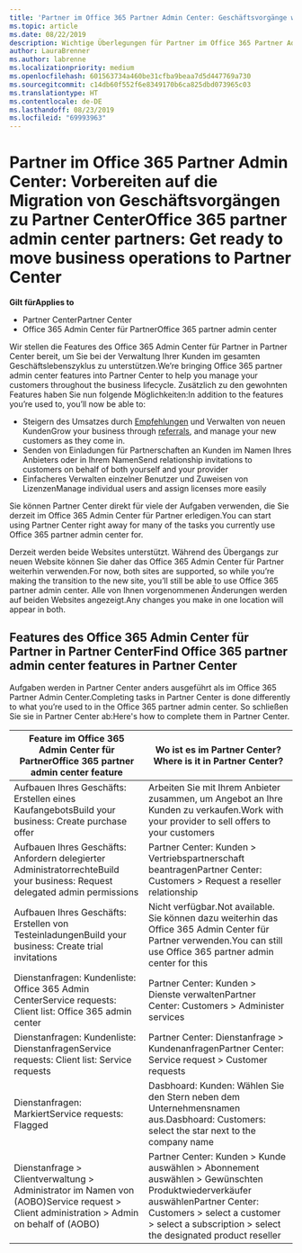 ```yaml
---
title: 'Partner im Office 365 Partner Admin Center: Geschäftsvorgänge werden zu Partner Center migriert. | Partner Center'
ms.topic: article
ms.date: 08/22/2019
description: Wichtige Überlegungen für Partner im Office 365 Partner Admin Center bei der Migration zu Partner Center
author: LauraBrenner
ms.author: labrenne
ms.localizationpriority: medium
ms.openlocfilehash: 601563734a460be31cfba9beaa7d5d447769a730
ms.sourcegitcommit: c14db60f552f6e8349170b6ca825dbd073965c03
ms.translationtype: HT
ms.contentlocale: de-DE
ms.lasthandoff: 08/23/2019
ms.locfileid: "69993963"
---
```

# <a name="office-365-partner-admin-center-partners-get-ready-to-move-business-operations-to-partner-center"></a><span data-ttu-id="08d0b-103">Partner im Office 365 Partner Admin Center: Vorbereiten auf die Migration von Geschäftsvorgängen zu Partner Center</span><span class="sxs-lookup"><span data-stu-id="08d0b-103">Office 365 partner admin center partners: Get ready to move business operations to Partner Center</span></span>

<span data-ttu-id="08d0b-104">**Gilt für**</span><span class="sxs-lookup"><span data-stu-id="08d0b-104">**Applies to**</span></span> 

- <span data-ttu-id="08d0b-105">Partner Center</span><span class="sxs-lookup"><span data-stu-id="08d0b-105">Partner Center</span></span>
- <span data-ttu-id="08d0b-106">Office 365 Admin Center für Partner</span><span class="sxs-lookup"><span data-stu-id="08d0b-106">Office 365 partner admin center</span></span>

<span data-ttu-id="08d0b-107">Wir stellen die Features des Office 365 Admin Center für Partner in Partner Center bereit, um Sie bei der Verwaltung Ihrer Kunden im gesamten Geschäftslebenszyklus zu unterstützen.</span><span class="sxs-lookup"><span data-stu-id="08d0b-107">We’re bringing Office 365 partner admin center features into Partner Center to help you manage your customers throughout the business lifecycle.</span></span> <span data-ttu-id="08d0b-108">Zusätzlich zu den gewohnten Features haben Sie nun folgende Möglichkeiten:</span><span class="sxs-lookup"><span data-stu-id="08d0b-108">In addition to the features you’re used to, you’ll now be able to:</span></span> 

*  <span data-ttu-id="08d0b-109">Steigern des Umsatzes durch [Empfehlungen](referrals.md) und Verwalten von neuen Kunden</span><span class="sxs-lookup"><span data-stu-id="08d0b-109">Grow your business through [referrals](referrals.md), and manage your new customers as they come in.</span></span>
*  <span data-ttu-id="08d0b-110">Senden von Einladungen für Partnerschaften an Kunden im Namen Ihres Anbieters oder in Ihrem Namen</span><span class="sxs-lookup"><span data-stu-id="08d0b-110">Send relationship invitations to customers on behalf of both yourself and your provider</span></span>
*  <span data-ttu-id="08d0b-111">Einfacheres Verwalten einzelner Benutzer und Zuweisen von Lizenzen</span><span class="sxs-lookup"><span data-stu-id="08d0b-111">Manage individual users and assign licenses more easily</span></span>

<span data-ttu-id="08d0b-112">Sie können Partner Center direkt für viele der Aufgaben verwenden, die Sie derzeit im Office 365 Admin Center für Partner erledigen.</span><span class="sxs-lookup"><span data-stu-id="08d0b-112">You can start using Partner Center right away for many of the tasks you currently use Office 365 partner admin center for.</span></span> 

<span data-ttu-id="08d0b-113">Derzeit werden beide Websites unterstützt. Während des Übergangs zur neuen Website können Sie daher das Office 365 Admin Center für Partner weiterhin verwenden.</span><span class="sxs-lookup"><span data-stu-id="08d0b-113">For now, both sites are supported, so while you’re making the transition to the new site, you’ll still be able to use Office 365 partner admin center.</span></span> <span data-ttu-id="08d0b-114">Alle von Ihnen vorgenommenen Änderungen werden auf beiden Websites angezeigt.</span><span class="sxs-lookup"><span data-stu-id="08d0b-114">Any changes you make in one location will appear in both.</span></span>

## <a name="find-office-365-partner-admin-center-features-in-partner-center"></a><span data-ttu-id="08d0b-115">Features des Office 365 Admin Center für Partner in Partner Center</span><span class="sxs-lookup"><span data-stu-id="08d0b-115">Find Office 365 partner admin center features in Partner Center</span></span>

<span data-ttu-id="08d0b-116">Aufgaben werden in Partner Center anders ausgeführt als im Office 365 Partner Admin Center.</span><span class="sxs-lookup"><span data-stu-id="08d0b-116">Completing tasks in Partner Center is done differently to what you’re used to in the Office 365 partner admin center.</span></span> <span data-ttu-id="08d0b-117">So schließen Sie sie in Partner Center ab:</span><span class="sxs-lookup"><span data-stu-id="08d0b-117">Here's how to complete them in Partner Center.</span></span>

| <span data-ttu-id="08d0b-118">Feature im Office 365 Admin Center für Partner</span><span class="sxs-lookup"><span data-stu-id="08d0b-118">Office 365 partner admin center feature</span></span>                       | <span data-ttu-id="08d0b-119">Wo ist es im Partner Center?</span><span class="sxs-lookup"><span data-stu-id="08d0b-119">Where is it in Partner Center?</span></span> | 
|   -----------------------------------------------  | -------------- |
| <span data-ttu-id="08d0b-120">Aufbauen Ihres Geschäfts: Erstellen eines Kaufangebots</span><span class="sxs-lookup"><span data-stu-id="08d0b-120">Build your business: Create purchase offer</span></span> | <span data-ttu-id="08d0b-121">Arbeiten Sie mit Ihrem Anbieter zusammen, um Angebot an Ihre Kunden zu verkaufen.</span><span class="sxs-lookup"><span data-stu-id="08d0b-121">Work with your provider to sell offers to your customers</span></span> |
| <span data-ttu-id="08d0b-122">Aufbauen Ihres Geschäfts: Anfordern delegierter Administratorrechte</span><span class="sxs-lookup"><span data-stu-id="08d0b-122">Build your business: Request delegated admin permissions</span></span> | <span data-ttu-id="08d0b-123">Partner Center: Kunden > Vertriebspartnerschaft beantragen</span><span class="sxs-lookup"><span data-stu-id="08d0b-123">Partner Center: Customers > Request a reseller relationship</span></span> |
| <span data-ttu-id="08d0b-124">Aufbauen Ihres Geschäfts: Erstellen von Testeinladungen</span><span class="sxs-lookup"><span data-stu-id="08d0b-124">Build your business: Create trial invitations</span></span> | <span data-ttu-id="08d0b-125">Nicht verfügbar.</span><span class="sxs-lookup"><span data-stu-id="08d0b-125">Not available.</span></span> <span data-ttu-id="08d0b-126">Sie können dazu weiterhin das Office 365 Admin Center für Partner verwenden.</span><span class="sxs-lookup"><span data-stu-id="08d0b-126">You can still use Office 365 partner admin center for this</span></span> |
| <span data-ttu-id="08d0b-127">Dienstanfragen: Kundenliste: Office 365 Admin Center</span><span class="sxs-lookup"><span data-stu-id="08d0b-127">Service requests: Client list: Office 365 admin center</span></span> | <span data-ttu-id="08d0b-128">Partner Center: Kunden > Dienste verwalten</span><span class="sxs-lookup"><span data-stu-id="08d0b-128">Partner Center: Customers > Administer services</span></span> |
| <span data-ttu-id="08d0b-129">Dienstanfragen: Kundenliste: Dienstanfragen</span><span class="sxs-lookup"><span data-stu-id="08d0b-129">Service requests: Client list: Service requests</span></span> | <span data-ttu-id="08d0b-130">Partner Center: Dienstanfrage > Kundenanfragen</span><span class="sxs-lookup"><span data-stu-id="08d0b-130">Partner Center: Service request > Customer requests</span></span> |
| <span data-ttu-id="08d0b-131">Dienstanfragen: Markiert</span><span class="sxs-lookup"><span data-stu-id="08d0b-131">Service requests: Flagged</span></span> | <span data-ttu-id="08d0b-132">Dasbhoard: Kunden: Wählen Sie den Stern neben dem Unternehmensnamen aus.</span><span class="sxs-lookup"><span data-stu-id="08d0b-132">Dasbhoard: Customers: select the star next to the company name</span></span> |
| <span data-ttu-id="08d0b-133">Dienstanfrage > Clientverwaltung > Administrator im Namen von (AOBO)</span><span class="sxs-lookup"><span data-stu-id="08d0b-133">Service request > Client administration > Admin on behalf of (AOBO)</span></span> | <span data-ttu-id="08d0b-134">Partner Center: Kunden > Kunde auswählen > Abonnement auswählen > Gewünschten Produktwiederverkäufer auswählen</span><span class="sxs-lookup"><span data-stu-id="08d0b-134">Partner Center: Customers > select a customer > select a subscription > select the designated product reseller</span></span> |


